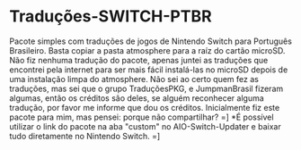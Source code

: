 # Traduções-SWITCH-PTBR
Pacote simples com traduções de jogos de Nintendo Switch para Português Brasileiro.
Basta copiar a pasta atmosphere para a raíz do cartão microSD.
Não fiz nenhuma tradução do pacote, apenas juntei as traduções que encontrei pela internet para ser mais fácil instalá-las no microSD depois de uma instalação limpa do atmosphere.
Não sei ao certo quem fez as traduções, mas sei que o grupo TraduçõesPKG, e JumpmanBrasil fizeram algumas, então os créditos são deles, se alguém reconhecer alguma tradução, por favor me informe que dou os créditos.
Inicialmente fiz este pacote para mim, mas pensei: porque não compartilhar? =]
*É possível utilizar o link do pacote na aba "custom" no AIO-Switch-Updater e baixar tudo diretamente no Nintendo Switch. =]
